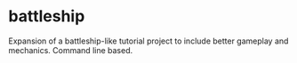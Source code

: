# battleship
Expansion of a battleship-like tutorial project to include better gameplay and mechanics.
Command line based.

